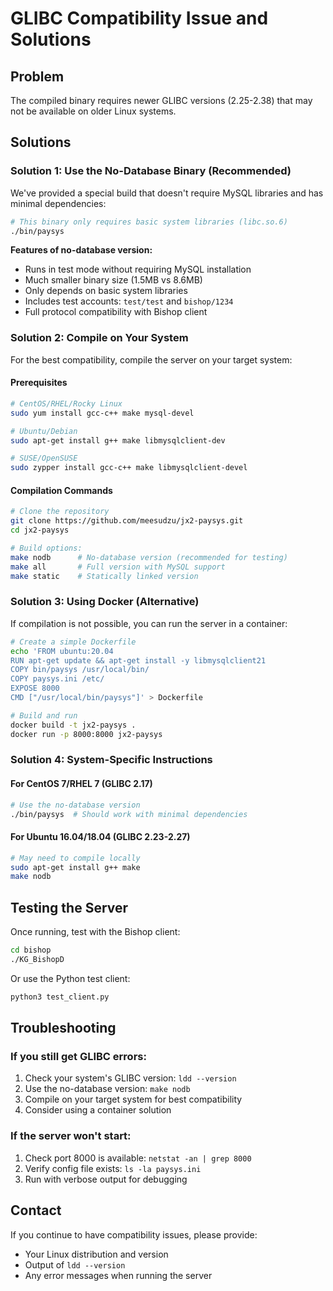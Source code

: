 # GLIBC Compatibility Issue and Solutions

## Problem
The compiled binary requires newer GLIBC versions (2.25-2.38) that may not be available on older Linux systems.

## Solutions

### Solution 1: Use the No-Database Binary (Recommended)
We've provided a special build that doesn't require MySQL libraries and has minimal dependencies:

```bash
# This binary only requires basic system libraries (libc.so.6)
./bin/paysys
```

**Features of no-database version:**
- Runs in test mode without requiring MySQL installation
- Much smaller binary size (1.5MB vs 8.6MB)
- Only depends on basic system libraries
- Includes test accounts: `test/test` and `bishop/1234`
- Full protocol compatibility with Bishop client

### Solution 2: Compile on Your System
For the best compatibility, compile the server on your target system:

#### Prerequisites
```bash
# CentOS/RHEL/Rocky Linux
sudo yum install gcc-c++ make mysql-devel

# Ubuntu/Debian  
sudo apt-get install g++ make libmysqlclient-dev

# SUSE/OpenSUSE
sudo zypper install gcc-c++ make libmysqlclient-devel
```

#### Compilation Commands
```bash
# Clone the repository
git clone https://github.com/meesudzu/jx2-paysys.git
cd jx2-paysys

# Build options:
make nodb      # No-database version (recommended for testing)
make all       # Full version with MySQL support
make static    # Statically linked version
```

### Solution 3: Using Docker (Alternative)
If compilation is not possible, you can run the server in a container:

```bash
# Create a simple Dockerfile
echo 'FROM ubuntu:20.04
RUN apt-get update && apt-get install -y libmysqlclient21
COPY bin/paysys /usr/local/bin/
COPY paysys.ini /etc/
EXPOSE 8000
CMD ["/usr/local/bin/paysys"]' > Dockerfile

# Build and run
docker build -t jx2-paysys .
docker run -p 8000:8000 jx2-paysys
```

### Solution 4: System-Specific Instructions

#### For CentOS 7/RHEL 7 (GLIBC 2.17)
```bash
# Use the no-database version
./bin/paysys  # Should work with minimal dependencies
```

#### For Ubuntu 16.04/18.04 (GLIBC 2.23-2.27)
```bash
# May need to compile locally
sudo apt-get install g++ make
make nodb
```

## Testing the Server

Once running, test with the Bishop client:
```bash
cd bishop
./KG_BishopD
```

Or use the Python test client:
```bash
python3 test_client.py
```

## Troubleshooting

### If you still get GLIBC errors:
1. Check your system's GLIBC version: `ldd --version`
2. Use the no-database version: `make nodb`
3. Compile on your target system for best compatibility
4. Consider using a container solution

### If the server won't start:
1. Check port 8000 is available: `netstat -an | grep 8000`
2. Verify config file exists: `ls -la paysys.ini`
3. Run with verbose output for debugging

## Contact
If you continue to have compatibility issues, please provide:
- Your Linux distribution and version
- Output of `ldd --version`
- Any error messages when running the server